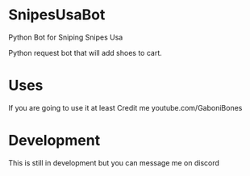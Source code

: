 # SnipesUsaBot
Python Bot for Sniping Snipes Usa

Python request bot that will add shoes to cart.

# Uses

If you are going to use it at least Credit me youtube.com/GaboniBones

# Development

This is still in development but you can message me on discord
